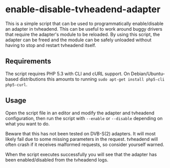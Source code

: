 enable-disable-tvheadend-adapter
================================

This is a simple script that can be used to programmatically enable/disable an adapter in tvheadend. This can be useful to work around buggy drivers that require the adapter's module to be reloaded. By using this script, the adapter can be freed and the module can be safely unloaded without having to stop and restart tvheadend itself.

## Requirements

The script requires PHP 5.3 with CLI and cURL support. On Debian/Ubuntu-based distributions this amounts to running `sudo apt-get install php5-cli php5-curl`.

## Usage

Open the script file in an editor and modify the adapter and tvheadend configuration, then run the script with `--enable` or `--disable` depending on what you want to do.

Beware that this has not been tested on DVB-S(2) adapters. It will most likely fail due to some missing parameters in the request. tvheadend will often crash if it receives malformed requests, so consider yourself warned.

When the script executes successfully you will see that the adapter has been enabled/disabled from the tvheadend logs.
